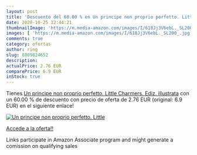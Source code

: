 ```yaml
---
layout: post
title: 'Descuento del 60.00 % en Un principe non proprio perfetto. Little'
date: 2020-10-25 12:44:21
thumbnailImage: 'https://m.media-amazon.com/images/I/618Jj3V6ebL._SL200_.jpg'
images: [ 'https://m.media-amazon.com/images/I/618Jj3V6ebL._SL200_.jpg' ]
comments: true
category: ofertas
author: ring
slug: 8809824652
description:
actualPrice: 2.76 EUR
comparePrice: 6.9 EUR
inStock: true
---
```


Tienes [Un principe non proprio perfetto. Little Charmers. Ediz. illustrata](https://www.amazon.it/dp/8809824652/?tag=tolees00-21) con un 60.00 % de descuento con precio de oferta de 2.76 EUR (original: 6.9 EUR) en el siguiente enlace!

[![Un principe non proprio perfetto. Little](https://m.media-amazon.com/images/I/618Jj3V6ebL._SL200_.jpg)](https://www.amazon.it/dp/8809824652/?tag=tolees00-21)

[Accede a la oferta!!](https://www.amazon.it/dp/8809824652/?tag=tolees00-21)

Links participate in Amazon Associate program and might generate a comission on qualifying sales


